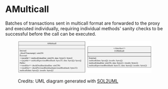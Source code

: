 # AMulticall

Batches of transactions sent in multicall format are forwarded to the proxy and executed individually, requiring individual methods' sanity checks to be successful before the call can be executed.

<figure><img src="../../../.gitbook/assets/amulticall.svg" alt=""><figcaption><p>Credits: UML diagram generated with <a href="https://github.com/naddison36/sol2uml">SOL2UML</a></p></figcaption></figure>
